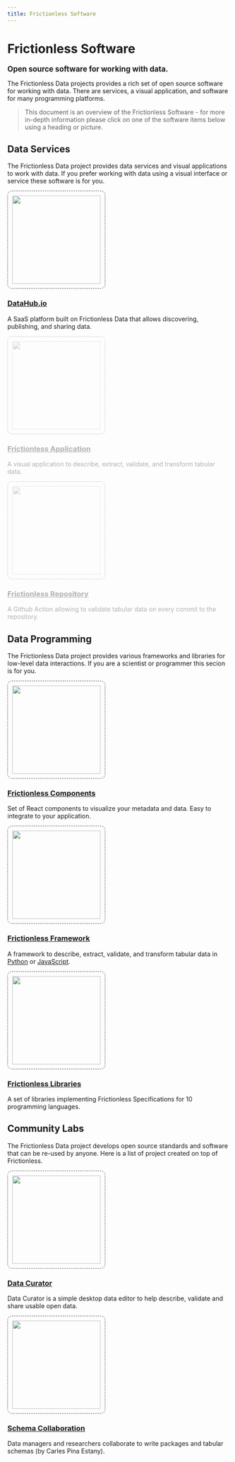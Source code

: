 ```yaml
---
title: Frictionless Software
---
```


# Frictionless Software

<big><strong>Open source software for working with data.</strong></big>

The Frictionless Data projects provides a rich set of open source software for working with data. There are services, a visual application, and software for many programming platforms.

> This document is an overview of the Frictionless Software - for more in-depth information please click on one of the software items below using a heading or picture.

## Data Services

The Frictionless Data project provides data services and visual applications to work with data. If you prefer working with data using a visual interface or service these software is for you.

<div class="main-section black-text">
    <div class="features flex flex-row flex-wrap py-4">
      <div class="w-full md:w-1/3 feature flex justify-center">
        <div class="px-8 text-center">
          <a href="https://datahub.io/" target="blank">
            <img style="width: 200px; border:dashed 1px #555; padding: 10px; border-radius: 10px;" src="/img/software/datahub.png" />
            <h3>DataHub.io</h3>
          </a>
          <p>A SaaS platform built on Frictionless Data that allows discovering, publishing, and sharing data.</p>
        </div>
      </div>
      <div class="w-full md:w-1/3 feature flex justify-center" style="opacity:0.33">
        <div class="px-8 text-center">
          <a href="https://application.frictionlessdata.io" target="blank">
            <img style="width: 200px; border:dashed 1px #555; padding: 10px; border-radius: 10px;" src="/img/software/coming-soon.png" />
            <h3>Frictionless Application</h3>
          </a>
          <p>A visual application to describe, extract, validate, and transform tabular data.</p>
        </div>
      </div>
      <div class="w-full md:w-1/3 feature flex justify-center" style="opacity:0.33">
        <div class="px-8 text-center">
          <a href="https://repository.frictionlessdata.io" target="blank">
            <img style="width: 200px; border:dashed 1px #555; padding: 10px; border-radius: 10px;" src="/img/software/coming-soon.png" />
            <h3>Frictionless Repository</h3>
          </a>
          <p>A Github Action allowing to validate tabular data on every commit to the repository.</p>
        </div>
      </div>
    </div>
</div>

## Data Programming

The Frictionless Data project provides various frameworks and libraries for low-level data interactions. If you are a scientist or programmer this secion is for you.

<div class="main-section black-text">
    <div class="features flex flex-row flex-wrap py-4">
      <div class="w-full md:w-1/3 feature flex justify-center">
        <div class="px-8 text-center">
          <a href="https://components.frictionlessdata.io/" target="blank">
            <img style="width: 200px; border:dashed 1px #555; padding: 10px; border-radius: 10px;" src="/img/software/components.png" />
            <h3>Frictionless Components</h3>
          </a>
          <p>Set of React components to visualize your metadata and data. Easy to integrate to your application.</p>
        </div>
      </div>
      <div class="w-full md:w-1/3 feature flex justify-center">
        <div class="px-8 text-center">
          <a href="https://framework.frictionlessdata.io" target="blank">
            <img style="width: 200px; border:dashed 1px #555; padding: 10px; border-radius: 10px;" src="/img/software/framework.png" />
            <h3>Frictionless Framework</h3>
          </a>
          <p>A framework to describe, extract, validate, and transform tabular data in <a href="https://framework.frictionlessdata.io/" target="blank">Python</a> or <a href="https://github.com/frictionlessdata/frictionless-js" target="blank">JavaScript</a>.</p>
        </div>
      </div>
      <div class="w-full md:w-1/3 feature flex justify-center">
        <div class="px-8 text-center">
          <a href="https://libraries.frictionlessdata.io" target="blank">
            <img style="width: 200px; border:dashed 1px #555; padding: 10px; border-radius: 10px;" src="/img/software/libraries.jpg" />
            <h3>Frictionless Libraries</h3>
          </a>
          <p>A set of libraries implementing Frictionless Specifications for 10 programming languages.</p>
        </div>
      </div>
    </div>
</div>

## Community Labs

The Frictionless Data project develops open source standards and software that can be re-used by anyone. Here is a list of project created on top of Frictionless.

<div class="main-section black-text">
    <div class="features flex flex-row flex-wrap py-4">
      <div class="w-full md:w-1/3 feature flex justify-center">
        <div class="px-8 text-center">
          <a href="https://github.com/qcif/data-curator" target="blank">
            <img style="width: 200px; border:dashed 1px #555; padding: 10px; border-radius: 10px;" src="/img/software/data-curator.png" />
            <h3>Data Curator</h3>
          </a>
          <p>Data Curator is a simple desktop data editor to help describe, validate and share usable open data.</p>
        </div>
      </div>
      <div class="w-full md:w-1/3 feature flex justify-center">
        <div class="px-8 text-center">
          <a href="https://github.com/frictionlessdata/schema-collaboration" target="blank">
            <img style="width: 200px; border:dashed 1px #555; padding: 10px; border-radius: 10px;" src="/img/software/schema-collaboration.png" />
            <h3>Schema Collaboration</h3>
          </a>
          <p>Data managers and researchers collaborate to write packages and tabular schemas (by Carles Pina Estany).</p>
        </div>
      </div>
    </div>
</div>
